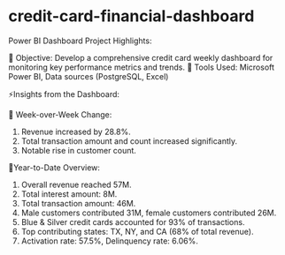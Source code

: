 # credit-card-financial-dashboard
Power BI Dashboard 
 Project Highlights:

💢 Objective: Develop a comprehensive credit card weekly dashboard for monitoring key performance metrics and trends.
💢 Tools Used: Microsoft Power BI, Data sources (PostgreSQL, Excel)

⚡Insights from the Dashboard:

💢 Week-over-Week Change:
1. Revenue increased by 28.8%.
2. Total transaction amount and count increased significantly.
3. Notable rise in customer count.

💢Year-to-Date Overview:
1. Overall revenue reached 57M.
2. Total interest amount: 8M.
3. Total transaction amount: 46M.
4. Male customers contributed 31M, female customers contributed 26M.
5. Blue & Silver credit cards accounted for 93% of transactions.
6. Top contributing states: TX, NY, and CA (68% of total revenue).
7. Activation rate: 57.5%, Delinquency rate: 6.06%.
